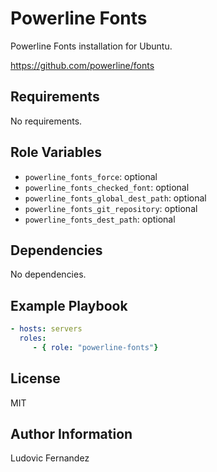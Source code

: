 # Powerline Fonts

Powerline Fonts installation for Ubuntu.

https://github.com/powerline/fonts

## Requirements

No requirements.

## Role Variables

- `powerline_fonts_force`: optional
- `powerline_fonts_checked_font`: optional
- `powerline_fonts_global_dest_path`: optional
- `powerline_fonts_git_repository`: optional
- `powerline_fonts_dest_path`: optional

## Dependencies

No dependencies.

## Example Playbook

```yml
- hosts: servers
  roles:
     - { role: "powerline-fonts"}
```

## License

MIT

## Author Information

Ludovic Fernandez
